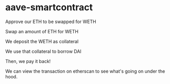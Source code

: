 # aave-smartcontract

Approve our ETH to be swapped for WETH

Swap an amount of ETH for WETH

We deposit the WETH as collateral

We use that collateral to borrow DAI

Then, we pay it back!

We can view the transaction on etherscan to see what's going on under the hood.
